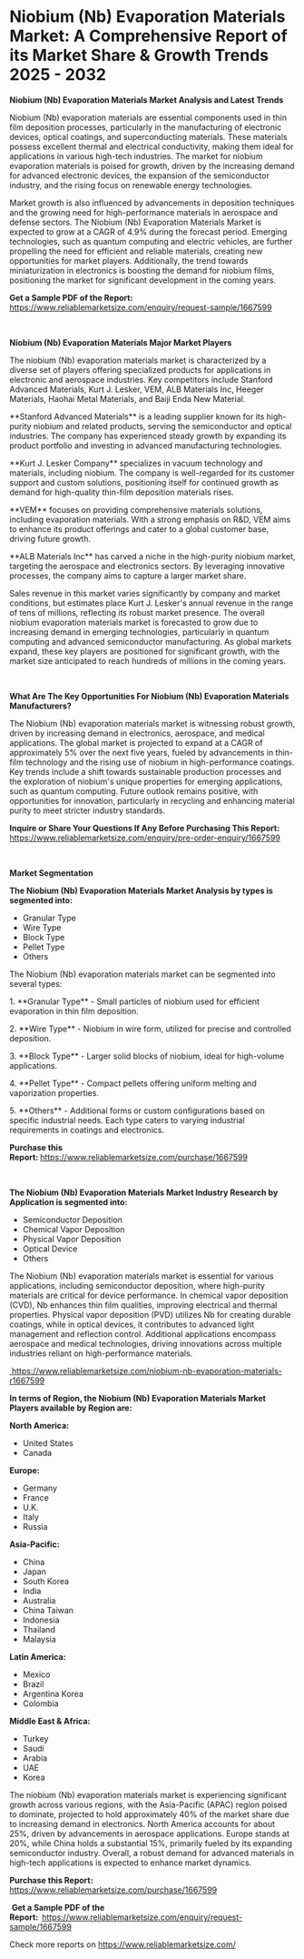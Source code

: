 <p><h1>Niobium (Nb) Evaporation Materials Market: A Comprehensive Report of its Market Share & Growth Trends 2025 - 2032</h1></p><p><strong>Niobium (Nb) Evaporation Materials Market Analysis and Latest Trends</strong></p>
<p><p>Niobium (Nb) evaporation materials are essential components used in thin film deposition processes, particularly in the manufacturing of electronic devices, optical coatings, and superconducting materials. These materials possess excellent thermal and electrical conductivity, making them ideal for applications in various high-tech industries. The market for niobium evaporation materials is poised for growth, driven by the increasing demand for advanced electronic devices, the expansion of the semiconductor industry, and the rising focus on renewable energy technologies.</p><p>Market growth is also influenced by advancements in deposition techniques and the growing need for high-performance materials in aerospace and defense sectors. The Niobium (Nb) Evaporation Materials Market is expected to grow at a CAGR of 4.9% during the forecast period. Emerging technologies, such as quantum computing and electric vehicles, are further propelling the need for efficient and reliable materials, creating new opportunities for market players. Additionally, the trend towards miniaturization in electronics is boosting the demand for niobium films, positioning the market for significant development in the coming years.</p></p>
<p><strong>Get a Sample PDF of the Report:&nbsp;</strong> <a href="https://www.reliablemarketsize.com/enquiry/request-sample/1667599?utm_campaign=2944&utm_medium=2&utm_source=Github&utm_content=ia&utm_term=02042025&utm_id=niobium-nb-evaporation-materials">https://www.reliablemarketsize.com/enquiry/request-sample/1667599</a></p>
<p>&nbsp;</p>
<p><strong>Niobium (Nb) Evaporation Materials Major Market Players</strong></p>
<p><p>The niobium (Nb) evaporation materials market is characterized by a diverse set of players offering specialized products for applications in electronic and aerospace industries. Key competitors include Stanford Advanced Materials, Kurt J. Lesker, VEM, ALB Materials Inc, Heeger Materials, Haohai Metal Materials, and Baiji Enda New Material.</p><p>**Stanford Advanced Materials** is a leading supplier known for its high-purity niobium and related products, serving the semiconductor and optical industries. The company has experienced steady growth by expanding its product portfolio and investing in advanced manufacturing technologies.</p><p>**Kurt J. Lesker Company** specializes in vacuum technology and materials, including niobium. The company is well-regarded for its customer support and custom solutions, positioning itself for continued growth as demand for high-quality thin-film deposition materials rises.</p><p>**VEM** focuses on providing comprehensive materials solutions, including evaporation materials. With a strong emphasis on R&D, VEM aims to enhance its product offerings and cater to a global customer base, driving future growth.</p><p>**ALB Materials Inc** has carved a niche in the high-purity niobium market, targeting the aerospace and electronics sectors. By leveraging innovative processes, the company aims to capture a larger market share.</p><p>Sales revenue in this market varies significantly by company and market conditions, but estimates place Kurt J. Lesker's annual revenue in the range of tens of millions, reflecting its robust market presence. The overall niobium evaporation materials market is forecasted to grow due to increasing demand in emerging technologies, particularly in quantum computing and advanced semiconductor manufacturing. As global markets expand, these key players are positioned for significant growth, with the market size anticipated to reach hundreds of millions in the coming years.</p></p>
<p>&nbsp;</p>
<p><strong>What Are The Key Opportunities For Niobium (Nb) Evaporation Materials Manufacturers?</strong></p>
<p><p>The Niobium (Nb) evaporation materials market is witnessing robust growth, driven by increasing demand in electronics, aerospace, and medical applications. The global market is projected to expand at a CAGR of approximately 5% over the next five years, fueled by advancements in thin-film technology and the rising use of niobium in high-performance coatings. Key trends include a shift towards sustainable production processes and the exploration of niobium's unique properties for emerging applications, such as quantum computing. Future outlook remains positive, with opportunities for innovation, particularly in recycling and enhancing material purity to meet stricter industry standards.</p></p>
<p><strong>Inquire or Share Your Questions If Any Before Purchasing This Report:</strong> <a href="https://www.reliablemarketsize.com/enquiry/pre-order-enquiry/1667599?utm_campaign=2944&utm_medium=2&utm_source=Github&utm_content=ia&utm_term=02042025&utm_id=niobium-nb-evaporation-materials">https://www.reliablemarketsize.com/enquiry/pre-order-enquiry/1667599</a></p>
<p>&nbsp;</p>
<p><strong>Market Segmentation</strong></p>
<p><strong>The Niobium (Nb) Evaporation Materials Market Analysis by types is segmented into:</strong></p>
<p><ul><li>Granular Type</li><li>Wire Type</li><li>Block Type</li><li>Pellet Type</li><li>Others</li></ul></p>
<p><p>The Niobium (Nb) evaporation materials market can be segmented into several types: </p><p>1. **Granular Type** - Small particles of niobium used for efficient evaporation in thin film deposition.</p><p>2. **Wire Type** - Niobium in wire form, utilized for precise and controlled deposition.</p><p>3. **Block Type** - Larger solid blocks of niobium, ideal for high-volume applications.</p><p>4. **Pellet Type** - Compact pellets offering uniform melting and vaporization properties.</p><p>5. **Others** - Additional forms or custom configurations based on specific industrial needs. Each type caters to varying industrial requirements in coatings and electronics.</p></p>
<p><strong>Purchase this Report:&nbsp;</strong><a href="https://www.reliablemarketsize.com/purchase/1667599?utm_campaign=2944&utm_medium=2&utm_source=Github&utm_content=ia&utm_term=02042025&utm_id=niobium-nb-evaporation-materials">https://www.reliablemarketsize.com/purchase/1667599</a></p>
<p>&nbsp;</p>
<p><strong>The Niobium (Nb) Evaporation Materials Market Industry Research by Application is segmented into:</strong></p>
<p><ul><li>Semiconductor Deposition</li><li>Chemical Vapor Deposition</li><li>Physical Vapor Deposition</li><li>Optical Device</li><li>Others</li></ul></p>
<p><p>The Niobium (Nb) evaporation materials market is essential for various applications, including semiconductor deposition, where high-purity materials are critical for device performance. In chemical vapor deposition (CVD), Nb enhances thin film qualities, improving electrical and thermal properties. Physical vapor deposition (PVD) utilizes Nb for creating durable coatings, while in optical devices, it contributes to advanced light management and reflection control. Additional applications encompass aerospace and medical technologies, driving innovations across multiple industries reliant on high-performance materials.</p></p>
<p><a href="https://www.reliablemarketsize.com/niobium-nb-evaporation-materials-r1667599?utm_campaign=2944&utm_medium=2&utm_source=Github&utm_content=ia&utm_term=02042025&utm_id=niobium-nb-evaporation-materials">&nbsp;https://www.reliablemarketsize.com/niobium-nb-evaporation-materials-r1667599</a></p>
<p><strong>In terms of Region, the Niobium (Nb) Evaporation Materials Market Players available by Region are:</strong></p>
<p>
    <p> <strong> North America: </strong>
        <ul>
            <li>United States</li>
            <li>Canada</li>
        </ul>
        </p> 
    <p> <strong> Europe: </strong>
        <ul>
            <li>Germany</li>
            <li>France</li>
            <li>U.K.</li>
            <li>Italy</li>
            <li>Russia</li>
        </ul>
        </p> 
    <p> <strong> Asia-Pacific: </strong>
        <ul>
            <li>China</li>
            <li>Japan</li>
            <li>South Korea</li>
            <li>India</li>
            <li>Australia</li>
            <li>China Taiwan</li>
            <li>Indonesia</li>
            <li>Thailand</li>
            <li>Malaysia</li>
        </ul>
        </p> 
    <p> <strong> Latin America: </strong>
        <ul>
            <li>Mexico</li>
            <li>Brazil</li>
            <li>Argentina Korea</li>
            <li>Colombia</li>
        </ul>
        </p> 
    <p> <strong> Middle East & Africa: </strong>
        <ul>
            <li>Turkey</li>
            <li>Saudi</li>
            <li>Arabia</li>
            <li>UAE</li>
            <li>Korea</li>
        </ul>
    </p>
    </p>
<p><p>The niobium (Nb) evaporation materials market is experiencing significant growth across various regions, with the Asia-Pacific (APAC) region poised to dominate, projected to hold approximately 40% of the market share due to increasing demand in electronics. North America accounts for about 25%, driven by advancements in aerospace applications. Europe stands at 20%, while China holds a substantial 15%, primarily fueled by its expanding semiconductor industry. Overall, a robust demand for advanced materials in high-tech applications is expected to enhance market dynamics.</p></p>
<p><strong>Purchase this Report: </strong><a href="https://www.reliablemarketsize.com/purchase/1667599?utm_campaign=2944&utm_medium=2&utm_source=Github&utm_content=ia&utm_term=02042025&utm_id=niobium-nb-evaporation-materials">https://www.reliablemarketsize.com/purchase/1667599</a></p>
<p>&nbsp;<strong>Get a Sample PDF of the Report:&nbsp;&nbsp;</strong><a href="https://www.reliablemarketsize.com/enquiry/request-sample/1667599?utm_campaign=2944&utm_medium=2&utm_source=Github&utm_content=ia&utm_term=02042025&utm_id=niobium-nb-evaporation-materials">https://www.reliablemarketsize.com/enquiry/request-sample/1667599</a></p>
<p><strong></strong></p>
<p>Check more reports on <a href="https://www.reliablemarketsize.com/?utm_campaign=2944&utm_medium=2&utm_source=Github&utm_content=ia&utm_term=02042025&utm_id=niobium-nb-evaporation-materials">https://www.reliablemarketsize.com/</a></p>
